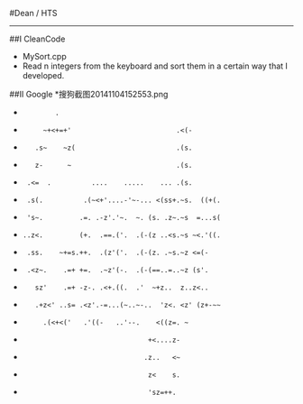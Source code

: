 ﻿#Dean / HTS

******************

##I CleanCode
* MySort.cpp    
* Read n integers from the keyboard and sort them in a certain way that I developed.
  

##II Google
*搜狗截图20141104152553.png
*             .                                              
*          ~+<+=+'                          .<(-             
*        .s~    ~z(                         .(s.             
*        z-      ~                          .(s.             
*      .<=  .          ....    .....    ... .(s.             
*      .s(.          .(~<+'....-'~-... <(ss+.~s.  ((+(.      
*      's~.         .=. .-z'.'~.  ~. (s. .z~.~s  =...s(      
*     ..z<.         (+.  .==.('.  .(-(z ..<s.~s ~<.'((.      
*      .ss.    ~+=s.++.  .(z'('.  .(-(z. .~s.~z <=(-         
*      .<z~.    .=+ +=.  .~z'(-.  .(-(==..=..~z (s'.         
*        sz'    .=+ -z-. .<+.((.  .'  ~+z..  z..z<..        
*        .+z<' ..s= .<z'.-=...(~..~-..  'z<. <z' (z+-~~     
*          .(<+<('   .'((-   ..'--.    <((z=. ~          
*                                    +<....z-        
*                                   .z..   <~             
*                                    z<    s.              
*                                    'sz=++.                 